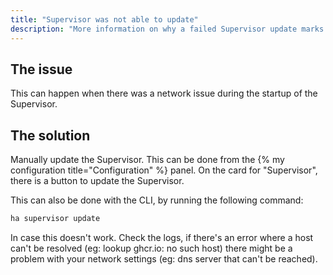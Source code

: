 ```yaml
---
title: "Supervisor was not able to update"
description: "More information on why a failed Supervisor update marks a system as unhealthy."
---
```


## The issue

This can happen when there was a network issue during the startup of the Supervisor.

## The solution

Manually update the Supervisor. This can be done from the {% my configuration title="Configuration" %} panel. On the card for "Supervisor", there is a button to update the Supervisor.

This can also be done with the CLI, by running the following command:
```bash
ha supervisor update
```

In case this doesn't work. Check the logs, if there's an error where a host can't be resolved (eg: lookup ghcr.io: no such host) there might be a problem with your network settings (eg: dns server that can't be reached).
